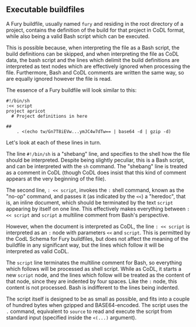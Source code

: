 ## Executable buildfiles

A Fury buildfile, usually named `fury` and residing in the root directory of a project, contains the definition
of the build for that project in CoDL format, while also being a valid Bash script which
can be executed.

This is possible because, when interpreting the file as a Bash script, the build definitions can be skipped,
and when interpreting the file as CoDL data, the bash script and the lines which delimit the build
definitions are interpreted as text nodes which are effectively ignored when processing the file. Furthermore,
Bash and CoDL comments are written the same way, so are equally ignored however the file is read.

The essence of a Fury buildfile will look similar to this:
```codl
#!/bin/sh
:<< script
project apricot
  # Project definitions in here

##
    . <(echo tw/Gn7T8iEVw...ymJC4w7dTw== | base64 -d | gzip -d)
```

Let's look at each of these lines in turn.

The line `#!/bin/sh` is a "shebang" line, and specifies to the shell how the file should be interpreted. Despite
being slightly peculiar, this is a Bash script, and can be interpreted with the `sh` command. The "shebang" line
is treated as a comment in CoDL (though CoDL does insist that this kind of comment appears at the very beginning
of the file).

The second line, `: << script`, invokes the `:` shell command, known as the "no-op" command, and passes it (as
indicated by the `<<`) a "heredoc", that is, an inline document, which should be terminated by the text `script`
appearing by itself on one line. This effectively makes everything between `: << script` and `script` a
multiline comment from Bash's perspective.

However, when the document is interpreted as CoDL, the line `: << script` is interpreted as an `:` node with
parameters `<<` and `script`. This is permitted by the CodL Schema for Fury buildfiles, but does not affect the
meaning of the buildfile in any significant way, but the lines which follow it will be interpreted as valid
CoDL.

The `script` line terminates the multiline comment for Bash, so everything which follows will be processed as
shell script. While as CoDL, it starts a new `script` node, and the lines which follow will be treated as the
content of that node, since they are indented by four spaces. Like the `:` node, this content is not processed.
Bash is indifferent to the lines being indented.

The script itself is designed to be as small as possible, and fits into a couple of hundred bytes when gzipped
and BASE64-encoded. The script uses the `.` command, equivalent to `source` to read and execute the script from
standard input (specified inside the `<(...)` argument).
